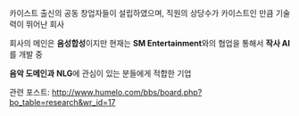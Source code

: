카이스트 출신의 공동 창업자들이 설립하였으며, 직원의 상당수가 카이스트인 만큼 기술력이 뛰어난 회사

회사의 메인은 **음성합성**이지만 현재는 **SM Entertainment**와의 협업을 통해서 **작사 AI**를 개발 중

**음악 도메인과** **NLG**에 관심이 있는 분들에게 적합한 기업

관련 포스트: http://www.humelo.com/bbs/board.php?bo_table=research&wr_id=17
